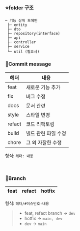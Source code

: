 ### ⭐folder 구조
```
─ 기능 상위 도메인
 ├─ entity
 ├─ dto 
 ├─ repository(interface)
 ├─ api
 ├─ controller
 ├─ service
 └─ util (필요시)
```

### 🔖Commit message
|헤더|내용|
|----|------|
|feat|새로운 기능 추가|
|fix|버그 수정|
|docs|문서 관련|
|style|스타일 변경|
|refact|코드 리팩토링|
|build|빌드 관련 파일 수정|
|chore|그 외 자잘한 수정|

형식: `헤더: 내용`

<br/>

### 🔖Branch
| feat | refact | hotfix |
|------|---------|--------|


형식: `헤더/#이슈번호-내용`

> * feat, refact branch -> `dev`
> * hotfix -> `main, dev`
> * `dev` -> `main`
